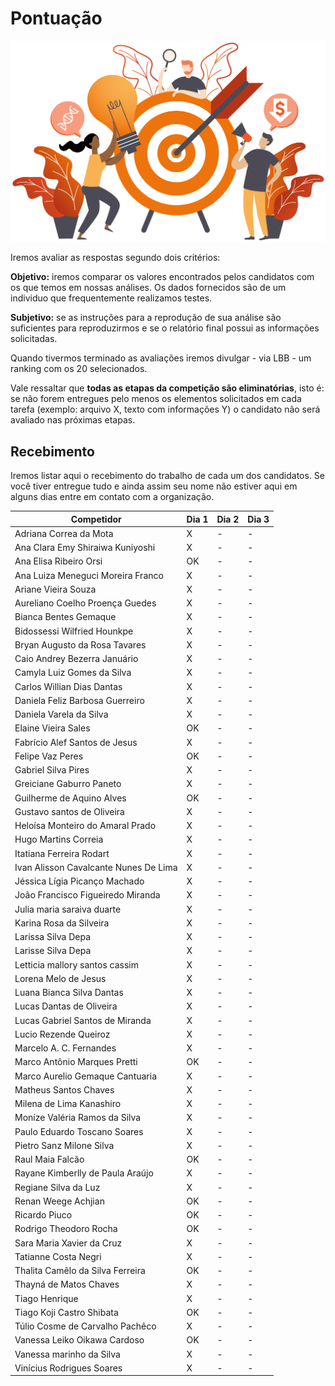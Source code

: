 # Pontuação

<p align="center">
  <img width=600 src="img/pontuacao.png" alt="Ilustração Mendelics">
</p>

Iremos avaliar as respostas segundo dois critérios:

**Objetivo:** iremos comparar os valores encontrados pelos candidatos com os que temos em nossas análises. Os dados fornecidos são de um individuo que frequentemente realizamos testes.

**Subjetivo:** se as instruções para a reprodução de sua análise são suficientes para reproduzirmos e se o relatório final possui as informações solicitadas.

Quando tivermos terminado as avaliações iremos divulgar - via LBB - um ranking com os 20 selecionados.

Vale ressaltar que **todas as etapas da competição são eliminatórias**, isto é: se não forem entregues pelo menos os elementos solicitados em cada tarefa (exemplo: arquivo X, texto com informações Y) o candidato não será avaliado nas próximas etapas.

## Recebimento

Iremos listar aqui o recebimento do trabalho de cada um dos candidatos. Se você tiver entregue tudo e ainda assim seu nome não estiver aqui em alguns dias entre em contato com a organização.

| Competidor                            | Dia 1 | Dia 2 | Dia 3 |
|---------------------------------------|-------|-------|-------|
| Adriana Correa da Mota                | X     | -     | -     |
| Ana Clara Emy Shiraiwa Kuniyoshi      | X     | -     | -     |
| Ana Elisa Ribeiro Orsi                | OK    | -     | -     |
| Ana Luiza Meneguci Moreira Franco     | X     | -     | -     |
| Ariane Vieira Souza                   | X     | -     | -     |
| Aureliano Coelho Proença Guedes       | X     | -     | -     |
| Bianca Bentes Gemaque                 | X     | -     | -     |
| Bidossessi Wilfried Hounkpe           | X     | -     | -     |
| Bryan Augusto da Rosa Tavares         | X     | -     | -     |
| Caio Andrey Bezerra Januário          | X     | -     | -     |
| Camyla Luiz Gomes da Silva            | X     | -     | -     |
| Carlos Willian Dias Dantas            | X     | -     | -     |
| Daniela Feliz Barbosa Guerreiro       | X     | -     | -     |
| Daniela Varela da Silva               | X     | -     | -     |
| Elaine Vieira Sales                   | OK    | -     | -     |
| Fabrício Alef Santos de Jesus         | X     | -     | -     |
| Felipe Vaz Peres                      | OK    | -     | -     |
| Gabriel Silva Pires                   | X     | -     | -     |
| Greiciane Gaburro Paneto              | X     | -     | -     |
| Guilherme de Aquino Alves             | OK    | -     | -     |
| Gustavo santos de Oliveira            | X     | -     | -     |
| Heloísa Monteiro do Amaral Prado      | X     | -     | -     |
| Hugo Martins Correia                  | X     | -     | -     |
| Itatiana Ferreira Rodart              | X     | -     | -     |
| Ivan Alisson Cavalcante Nunes De Lima | X     | -     | -     |
| Jéssica Lígia Picanço Machado         | X     | -     | -     |
| João Francisco Figueiredo Miranda     | X     | -     | -     |
| Julia maria saraiva duarte            | X     | -     | -     |
| Karina Rosa da Silveira               | X     | -     | -     |
| Larissa Silva Depa                    | X     | -     | -     |
| Larisse Silva Depa                    | X     | -     | -     |
| Letticia mallory santos cassim        | X     | -     | -     |
| Lorena Melo de Jesus                  | X     | -     | -     |
| Luana Bianca Silva Dantas             | X     | -     | -     |
| Lucas Dantas de Oliveira              | X     | -     | -     |
| Lucas Gabriel Santos de Miranda       | X     | -     | -     |
| Lucio Rezende Queiroz                 | X     | -     | -     |
| Marcelo A. C. Fernandes               | X     | -     | -     |
| Marco Antônio Marques Pretti          | OK    | -     | -     |
| Marco Aurelio Gemaque Cantuaria       | X     | -     | -     |
| Matheus Santos Chaves                 | X     | -     | -     |
| Milena de Lima Kanashiro              | X     | -     | -     |
| Moníze Valéria Ramos da Silva         | X     | -     | -     |
| Paulo Eduardo Toscano Soares          | X     | -     | -     |
| Pietro Sanz Milone Silva              | X     | -     | -     |
| Raul Maia Falcão                      | OK    | -     | -     |
| Rayane Kimberlly de Paula Araújo      | X     | -     | -     |
| Regiane Silva da Luz                  | X     | -     | -     |
| Renan Weege Achjian                   | OK    | -     | -     |
| Ricardo Piuco                         | OK    | -     | -     |
| Rodrigo Theodoro Rocha                | OK    | -     | -     |
| Sara Maria Xavier da Cruz             | X     | -     | -     |
| Tatianne Costa Negri                  | X     | -     | -     |
| Thalita Camêlo da Silva Ferreira      | OK    | -     | -     |
| Thayná de Matos Chaves                | X     | -     | -     |
| Tiago Henrique                        | X     | -     | -     |
| Tiago Koji Castro Shibata             | OK    | -     | -     |
| Túlio Cosme de Carvalho Pachêco       | X     | -     | -     |
| Vanessa Leiko Oikawa Cardoso          | OK    | -     | -     |
| Vanessa marinho da Silva              | X     | -     | -     |
| Vinícius Rodrigues Soares             | X     | -     | -     |